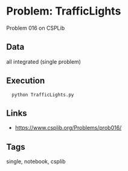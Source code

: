 # Problem: TrafficLights

Problem 016 on CSPLib

## Data
  all integrated (single problem)

## Execution
```
  python TrafficLights.py
```

## Links
 - https://www.csplib.org/Problems/prob016/

## Tags
  single, notebook, csplib
